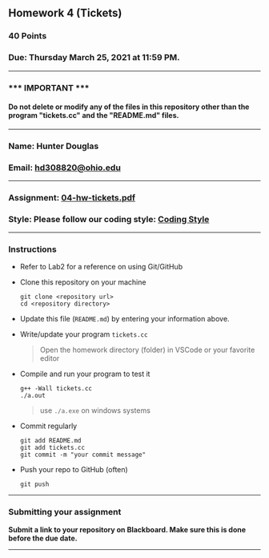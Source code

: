 ## Homework 4 (Tickets)

### 40 Points

### Due: Thursday March 25, 2021 at 11:59 PM.

---
### *** IMPORTANT ***
#### Do not delete or modify any of the files in this repository other than the program "tickets.cc" and the "README.md" files.

---

### Name: Hunter Douglas

### Email: hd308820@ohio.edu

---

### Assignment: [04-hw-tickets.pdf](04-hw-tickets.pdf)

### Style: Please follow our coding style: [Coding Style](https://github.com/nasseef/cs2400/blob/master/docs/coding-style.md)

---

### Instructions

- Refer to Lab2 for a reference on using Git/GitHub
- Clone this repository on your machine

    ```console
    git clone <repository url>
    cd <repository directory>
    ```

- Update this file (`README.md`) by entering your information above.
- Write/update your program `tickets.cc`
    > Open the homework directory (folder) in VSCode or your favorite editor

- Compile and run your program to test it

    ```console
    g++ -Wall tickets.cc
    ./a.out
    ```
    > use `./a.exe` on windows systems

- Commit regularly

    ```console
    git add README.md
    git add tickets.cc
    git commit -m "your commit message"
    ```

- Push your repo to GitHub (often)
    ```console
    git push
    ```
---

### Submitting your assignment

**Submit a link to your repository on Blackboard. Make sure this is done before the due date.**

---